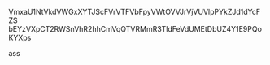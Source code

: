 VmxaU1NtVkdVWGxXYTJScFVrVTFVbFpyVWtOVVJrVjVUVlpPYkZJd1dYcFZS
bEYzVXpCT2RWSnVhR2hhCmVqQTVRMmR3TldFeVdUMEtDbUZ4Y1E9PQoKYXps

ass